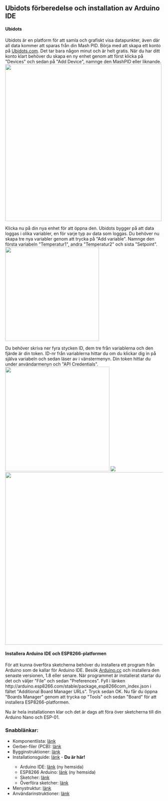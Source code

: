 <h2>Ubidots förberedelse och installation av Arduino IDE</h2>

<h4>Ubidots</h4>
Ubidots är en platform för att samla och grafiskt visa datapunkter, även där all data kommer att sparas från din Mash PID. Börja med att skapa ett konto på <a href="www.ubidots.com">Ubidots.com</a>. Det tar bara någon minut och är helt gratis. När du har ditt konto klart behöver du skapa en ny enhet genom att först klicka på "Devices" och sedan på "Add Device", namnge den MashPID eller liknande.<br>
<img width="500" src="https://github.com/knockimov/Knocker_Mash_PID/blob/master/images/Sk%C3%A4rmklipp-002.JPG"></img>

Klicka nu på din nya enhet för att öppna den. Ubidots bygger på att data loggas i olika variabler, en för varje typ av data som loggas. Du behöver nu skapa tre nya variabler genom att trycka på "Add variable". Namnge den första variabeln "Temperatur1", andra "Temperatur2" och sista "Setpoint".<br>
<img width="300" src="https://github.com/knockimov/Knocker_Mash_PID/blob/master/images/Sk%C3%A4rmklipp-003.JPG"></img>

Du behöver skriva ner fyra stycken ID, dem tre från variablerna och den fjärde är din token. ID-nr från variablerna hittar du om du klickar dig in på själva variabeln och sedan läser av i vänstermenyn. Din token hittar du under användarmenyn och "API Credentials".<br>
<img height="333" src="https://github.com/knockimov/Knocker_Mash_PID/blob/master/images/Sk%C3%A4rmklipp-004.JPG"></img>
<img src="https://github.com/knockimov/Knocker_Mash_PID/blob/master/images/Sk%C3%A4rmklipp-005.jpg"></img>
<img width="550" src="https://github.com/knockimov/Knocker_Mash_PID/blob/master/images/Sk%C3%A4rmklipp-006.jpg"></img><p>

<h4>Installera Arduino IDE och ESP8266-platformen</h4>
För att kunna överföra sketcherna behöver du installera ett program från Arduino som de kallar för Arduino IDE. Besök <a href="https://www.arduino.cc/en/Guide/Windows">Arduino.cc</a> och installera den senaste versionen, 1.8 eller senare. När programmet är installerat startar du det och väljer "File" och sedan "Preferences".
Fyll i länken http://arduino.esp8266.com/stable/package_esp8266com_index.json i fältet "Additional Board Manager URLs". Tryck sedan OK.
Nu får du öppna "Boards Manager" genom att trycka op "Tools" och sedan "Board" för att installera ESP8266-platformen.<p>
  
Nu är hela installationen klar och det är dags att föra över sketcherna till din Arduino Nano och ESP-01.<p>

<h3>Snabblänkar:</h3>
<ul>
<li>Komponentlista: <a href="https://github.com/knockimov/Knocker_Mash_PID/blob/master/COMPONENTS.md"> länk</a></li>
<li>Gerber-filer (PCB): <a href="https://github.com/knockimov/Knocker_Mash_PID/tree/master/gerber"> länk</a></li>
<li>Bygginstruktioner: <a href="https://github.com/knockimov/Knocker_Mash_PID/blob/master/BUILD.md"> länk</a></li>
<li>Installationsguide: <a href="https://github.com/knockimov/Knocker_Mash_PID/blob/master/ARDUINO.md"> länk</a> - <b>Du är här!</b></li>
<ul>
<li>Arduino IDE: <a href="https://www.arduino.cc/en/Guide/Windows"> länk</a> (ny hemsida)</li>
<li>ESP8266 Arduino: <a href="https://github.com/esp8266/Arduino#installing-with-boards-manager"> länk</a> (ny hemsida)</li>
<li>Sketcher: <a href="https://github.com/knockimov/Knocker_Mash_PID/tree/master/arduino"> länk</a></li>
<li>Överföra sketcher: <a href="https://github.com/knockimov/Knocker_Mash_PID/blob/master/TRANSFER.md"> länk</a></b></li>
</ul>
<li>Menystruktur: <a href="https://github.com/knockimov/Knocker_Mash_PID/blob/master/MENU.md"> länk</a></li>
<li>Användarinstruktioner: <a href="https://github.com/knockimov/Knocker_Mash_PID/blob/master/GUIDE.md"> länk</a></li>
</ul>
